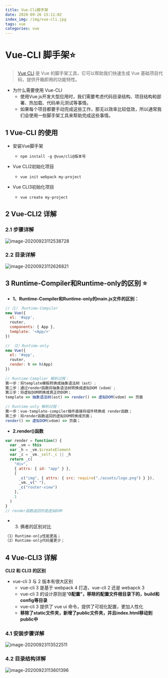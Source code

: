 ```yaml
---
title: Vue-Cli脚手架
date: 2020-09-26 15:11:02
index_img: /img/vue-cli.jpg
tags: vue
categories: vue
---
```

#  Vue-CLI  脚手架⭐

> [Vue CLI](https://cli.vuejs.org/zh/) 是 Vue 的脚手架工具，它可以帮助我们快速生成 Vue 基础项目代码，提供开箱即用的功能特性。

- 为什么需要使用 Vue-CLI
  - 使用Vue.js开发大型应用时，我们需要考虑代码目录结构、项目结构和部署、热加载、代码单元测试等事情。
  - 如果每个项目都要手动完成这些工作，那无以效率比较低效，所以通常我们会使用一些脚手架工具来帮助完成这些事情。



## 1 Vue-CLI 的使用

- 安装Vue脚手架

  - ```shell
    npm install -g @vue/cli@版本号
    ```

    

- Vue CLI2初始化项目

  - ```shell
    vue init webpack my-project
    ```

- Vue CLI3初始化项目

  - ```shell
    vue create my-project
    ```



## 2 Vue-CLI2 详解

### 2.1 步骤详解



![image-20200923112538728](https://i.loli.net/2020/09/25/gXfdbyo7erTmz19.png)





### 2.2 目录详解



![image-20200923112626821](https://i.loli.net/2020/09/25/9eP2bklLcqVTywp.png)





## 3 Runtime-Compiler和Runtime-only的区别 ⭐



- **1、Runtime-Compiler和Runtime-only的main.js文件的区别：**

```javascript
//（1） Runtime-Compiler
new Vue({
  el: '#app',
  router,
  components: { App },
  template: '<App/>'
})
 
// （2）Runtime-only
new Vue({
  el: '#app',
  router,
  render: h => h(App)
})
 
// Runtime-Complier 解析过程：
第一步：将template模板转换成抽象语法树（ast）;
第二步：通过render函数将抽象语法树转换成虚拟DOM（vdom）;
第三步：将虚拟DOM转换成真正的DOM；
template => 抽象语法树(ast) => render() => 虚拟DOM(vdom) => 页面
 
// Runtime-only 解析过程：
第一步：vue-template-compiler插件直接将组件转换成 render函数；
第二步：将render函数返回的虚拟DOM转换成页面；
render() => 虚拟DOM(vdom) => 页面；
```



- **2.render()函数**

```javascript
var render = function() {
  var _vm = this
  var _h = _vm.$createElement
  var _c = _vm._self._c || _h
  return _c(
    "div",
    { attrs: { id: "app" } },
    [
      _c("img", { attrs: { src: require("./assets/logo.png") } }),
      _vm._v(" "),
      _c("router-view")
    ],
    1
  )
}
// render函数返回的是虚拟DOM
```



- 3. 俩者的区别对比

```txt
（1）Runtime-only性能更高；
（2）Runtime-only代码量更少；
```



## 4 Vue-CLI3 详解

 **CLI2 和 CLI3 的区别**

- vue-cli 3 与 2 版本有很大区别
  - vue-cli 3 是基于 webpack 4 打造，vue-cli 2 还是 webapck 3
  - vue-cli 3 的设计原则是“**0配置”，移除的配置文件根目录下的，build和config等目录**
  - vue-cli 3 提供了 vue ui 命令，提供了可视化配置，更加人性化
  - **移除了static文件夹，新增了public文件夹，并且index.html移动到public中**



### 4.1  安装步骤详解

![image-20200923113522511](https://i.loli.net/2020/09/25/sXYTBZDdym5GiF4.png)

### 4.2 目录结构详解

![image-20200923113601396](https://i.loli.net/2020/09/25/F6ybPXaMpt8vSIh.png)




